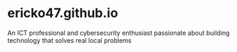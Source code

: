 # ericko47.github.io
An ICT professional and cybersecurity enthusiast passionate about building technology that solves real local problems
